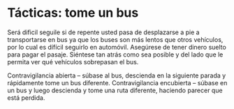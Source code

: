 [Title]: # (Tácticas: tome un bus)
[Order]: # (8)

# Tácticas: tome un bus

Será dificil seguile si de repente usted pasa de desplazarse a pie a transportarse en bus ya que los buses son más lentos que otros vehículos, por lo cual es dífícil seguirlo en automóvil. Asegúrese de tener dinero suelto para pagar el pasaje. Siéntese tan atrás como sea posible y del lado que le permita ver qué vehículos sobrepasan el bus.

Contravigilancia abierta – súbase al bus, descienda en la siguiente parada y rápidamente tome un bus diferente. Contravigilancia encubierta – súbase en un bus y luego descienda y tome una ruta diferente, haciendo parecer que está perdida.